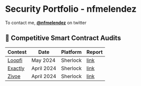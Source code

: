 # Security Portfolio - nfmelendez

To contact me, [**@nfmelendez**](https://twitter.com/nfmelendez) on twitter

## 🔎 Competitive Smart Contract Audits 

| Contest           |      Date          | Platform       | Report  |
|-------------------|--------------------|----------------|---------|
|  [Loopfi](https://code4rena.com/audits/2024-05-loopfi)              | May 2024  | Sherlock      |  [link](https://github.com/nfmelendez/nfmelendez/blob/main/loopfi/auditReport.md)       |
|  [Exactly](https://audits.sherlock.xyz/contests/247)              | April 2024  | Sherlock      |  [link](https://github.com/nfmelendez/nfmelendez/blob/main/exactly/auditReport.md)       |
|  [Zivoe](https://audits.sherlock.xyz/contests/280)                   | April 2024  | Sherlock       |  [link](https://github.com/nfmelendez/nfmelendez/blob/main/zivoe/auditReport.md)        |


